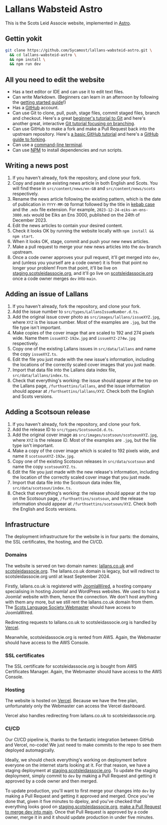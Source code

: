 # Lallans Wabsteid Astro

This is the Scots Leid Associe website, implemented in [Astro](https://astro.build/).

## Gettin yokit

```bash
git clone https://github.com/Sycamost/lallans-wabsteid-astro.git \
  && cd lallans-wabsteid-astro \
  && npm install \
  && npm run dev
```

## All you need to edit the website

* Has a text editor or IDE and can use it to edit text files.
* Can write Markdown. (Beginners can learn in an afternoon by following the
  [getting started guide](https://www.markdownguide.org/getting-started/)!)
* Has a [GitHub](https://github.com/join) account.
* Can use Git to clone, pull, push, stage files, commit staged files, branch and
  checkout. Here's a great [beginner's tutorial to Git](https://www.atlassian.com/git)
  and here's another great, interactive
  [Git tutorial focusing on branching](https://learngitbranching.js.org/).
* Can use GitHub to make a fork and make a Pull Request back into the upstream
  repository. Here's
  [a basic GitHub tutorial](https://docs.github.com/en/get-started/quickstart/hello-world)
  and here's a
  [GitHub guide to forking](https://docs.github.com/en/get-started/quickstart/fork-a-repo).
* Can use a [command-line terminal](https://www.freecodecamp.org/news/command-line-for-beginners/).
* Can use [NPM](https://nodesource.com/blog/an-absolute-beginners-guide-to-using-npm/)
  to install dependencies and run scripts.

## Writing a news post

1. If you haven't already, fork the repository, and clone your fork.
2. Copy and paste an existing news article in both English and Scots. You will
   find these in `src/content/news/en-GB` and `src/content/news/scots` respectively.
3. Rename the news article following the existing pattern, which is the date of
   publication in `YYYY-MM-DD` format followed by the title in
   [kebab case](https://www.freecodecamp.org/news/snake-case-vs-camel-case-vs-pascal-case-vs-kebab-case-whats-the-difference/#whatiskebabcaseanamekebabcasea)
   and the `.mdx` file extension. For example, `2023-12-24-eiks-an-ens-3000.mdx`
   would be Eiks an Ens 3000, published on the 24th of December 2023.
4. Edit the news articles to contain your desired content.
5. Check it looks OK by running the website locally with `npm install && npm start`.
6. When it looks OK, stage, commit and push your new news articles.
7. Make a pull request to merge your new news articles into the `dev` branch upstream.
8. Once a code owner approves your pull request, it'll get merged into `dev`, and
   (unless you yourself are a code owner) it is from that point no longer your
   problem! From that point, it'll be live on
   [staging.scotsleidassocie.org](https://staging.scotsleidassocie.org),
   and it'll go live on [scotsleidassocie.org](https://scotsleidassocie.org) once
   a code owner merges `dev` into `main`.

## Adding an issue of Lallans

1. If you haven't already, fork the repository, and clone your fork.
2. Add the issue number to `src/types/LallansIssueNumber.d.ts`.
3. Add the original issue cover photo as `src/images/lallans/issueXYZ.jpg`, where `XYZ`
   is the issue number. Most of the examples are `.jpg`, but the file type isn't important.
4. Make copies of the cover image that are scaled to 192 and 274 pixels wide.
   Name them `issueXYZ-192w.jpg` and `issueXYZ-274w.jpg` respectively.
5. Copy one of the existing Lallans issues in `src/data/lallans` and name the
   copy `issueXYZ.ts`.
6. Edit the file you just made with the new issue's information, including the
   locations of the correctly scaled cover images that you just made.
7. Import that data file into the Lallans data index file, `src/data/lallans/index.ts`.
8. Check that everything's working: the issue should appear at the top on the
   Lallans page, `/furthsettins/lallans`, and the issue information should appear
   at `/furthsettins/lallans/XYZ`. Check both the English and Scots versions.

## Adding a Scotsoun release

1. If you haven't already, fork the repository, and clone your fork.
2. Add the release ID to `src/types/ScotsounId.d.ts`.
3. Add the original cover image as `src/images/scotsoun/scotsounXYZ.jpg`, where `XYZ`
   is the release ID. Most of the examples are `.jpg`, but the file type isn't important.
4. Make a copy of the cover image which is scaled to 192 pixels wide, and name it
   `scotsounXYZ-192w.jpg`.
5. Copy one of the existing Scotsoun releases in `src/data/scotsoun` and name the
   copy `scotsounXYZ.ts`.
6. Edit the file you just made with the new release's information, including the
   location of the correctly scaled cover image that you just made.
7. Import that data file into the Scotsoun data index file, `src/data/scotsoun/index.ts`.
8. Check that everything's working: the release should appear at the top on the
   Scotsoun page, `/furthsettins/scotsoun`, and the release information should appear
   at `/furthsettins/scotsoun/XYZ`. Check both the English and Scots versions.

## Infrastructure

The deployment infrastructure for the website is in four parts: the domains,
the SSL certificates, the hosting, and the CI/CD.

### Domains

The website is served on two domain names: [lallans.co.uk](https://www.lallans.co.uk)
and [scotsleidassocie.org](https://scotsleidassocie.org). The lallans.co.uk
domain is legacy, but will redirect to scotsleidassocie.org until at least
September 2024.

Firstly, lallans.co.uk is registered with [JoomlaWired](https://www.joomlawired.com),
a hosting company specialising in hosting Joomla! and WordPress websites. We used
to host a Joomla! website with them, hence the connection. We don't host
anything with them any more, but we still rent the lallans.co.uk domain from
them. The [Scots Language Society Webmaster](mailto:lallans@hotmail.co.uk)
should have access to JoomlaWired.

Redirecting requests to lallans.co.uk to scotsleidassocie.org is handled by
[Vercel](#hosting).

Meanwhile, scotsleidassocie.org is rented from AWS. Again, the Webmaster should
have access to the AWS Console.

### SSL certificates

The SSL certificate for scotsleidassocie.org is bought from AWS Certificates
Manager. Again, the Webmaster should have access to the AWS Console.

### Hosting

The website is hosted on [Vercel](https://vercel.com/sycamost/lallans-wabsteid-astro).
Because we have the free plan, unfortunately only the Webmaster can access the
Vercel dashboard.

Vercel also handles redirecting from lallans.co.uk to scotsleidassocie.org.

### CI/CD

Our CI/CD pipeline is, thanks to the fantastic integration between GitHub and
Vercel, no-code! We just need to make commits to the repo to see them deployed
automagically.

Ideally, we should check everything's working on deployment before everyone on
the internet starts looking at it. For that reason, we have a staging deployment
at [staging.scotsleidassocie.org](https://staging.scotsleidassocie.org). To
update the staging deployment, simply commit to `dev` by making a Pull Request
and getting it approved by a code owner and then merged.

To update production, you'll want to first merge your changes into `dev` by
making a Pull Request and getting it approved and merged. Once you've done that,
given it five minutes to dpeloy, and you've checked that everything looks good
on [staging.scotsleidassocie.org](https://staging.scotsleidassocie.org),
[make a Pull Request to merge dev into main](https://github.com/Sycamost/lallans-wabsteid-astro/compare/main...dev).
Once that Pull Request is approved by a code owner, merge it in and it should
update production in under five minutes.
